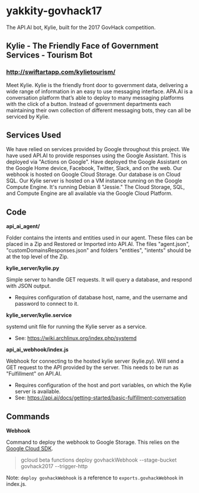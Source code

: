 # yakkity-govhack17
The API.AI bot, Kylie, built for the 2017 GovHack competition.

## Kylie - The Friendly Face of Government Services - Tourism Bot
### http://swiftartapp.com/kylietourism/

Meet Kylie. Kylie is the friendly front door to government data, delivering a wide range of information in an easy to use messaging interface. APA.AI is a conversation platform that’s able to deploy to many messaging platforms with the click of a button. Instead of government departments each maintaining their own collection of different messaging bots, they can all be serviced by Kylie.

## Services Used

We have relied on services provided by Google throughout this project. We have used API.AI to provide responses using the Google Assistant. This is deployed via "Actions on Google". Have deployed the Google Assistant on the Google Home device, Facebook, Twitter, Slack, and on the web. Our webhook is hosted on Google Cloud Storage. Our database is on Cloud SQL. Our Kylie server is hosted on a VM instance running on the Google Compute Engine. It's running Debian 8 "Jessie." The Cloud Storage, SQL, and Compute Engine are all available via the Google Cloud Platform. 

## Code

__api_ai_agent/__

Folder contains the intents and entities used in our agent. These files can be placed in a Zip and Restored or Imported into API.AI. The files "agent.json", "customDomainsResponses.json" and folders "entities", "intents" should be at the top level of the Zip. 

__kylie_server/kylie.py__

Simple server to handle GET requests. It will query a database, and respond with JSON output. 
* Requires configuration of database host, name, and the username and password to connect to it.

__kylie_server/kylie.service__

systemd unit file for running the Kylie server as a service. 
* See: https://wiki.archlinux.org/index.php/systemd

__api_ai_webhook/index.js__

Webhook for connecting to the hosted kylie server (kylie.py). 
Will send a GET request to the API provided by the server. 
This needs to be run as "Fulfillment" on API.AI.

* Requires configuration of the host and port variables, on which the Kylie server is available. 
* See: https://api.ai/docs/getting-started/basic-fulfillment-conversation


## Commands

__Webhook__

Command to deploy the webhook to Google Storage. This relies on the [Google Cloud SDK](https://cloud.google.com/sdk/downloads). 
> gcloud beta functions deploy govhackWebhook --stage-bucket govhack2017 --trigger-http

Note: `deploy govhackWebhook` is a reference to `exports.govhackWebhook` in index.js. 



